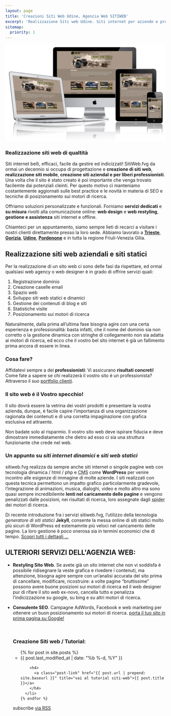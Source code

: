 ```yaml
---
layout: page
title: 'Creazioni Siti Web Udine, Agenzia Web SITIWEB'
excerpt: 'Realizzazione Siti web Udine. Siti internet per aziende e professionisti, siti web responsive, posizionamento Google e Bing. Preventivo gratuito, Prezzi Onesti!'
sitemap:
  priority: 1
---
```

<img src="/img/sitiweb.fvg-web-design-responsive-websites-min.png" alt="sitiweb.fvg è siti internet a Udine, web designer, responsive websites. sitiweb.fvg web agency Udine" title="sitiweb.fvg è siti internet a Udine, web designer, responsive websites. sitiweb.fvg web agency Udine">

### Realizzazione siti web di qualtità

Siti internet belli, efficaci, facile da gestire ed indicizzati!
SitiWeb.fvg da ormai un decennio si occupa di progettazione e **creazione di siti web**, **realizzazione siti mobile**, **creazione siti aziendal e per liberi professionisti**.
Una volta che il sito è stato creato è poi importante che venga trovato facilemte dai potenziali cleinti. Per questo motivo ci manteniamo costantemente
aggiornati sulle best practice e le novità in materia di SEO e tecniche di posizionamento sui motori di ricerca.

Offriamo soluzioni personalizzate e funzionali. Forniamo **servizi dedicati** e **su misura** rivolti alla comunicazione online: **web design** e **web restyling**, **gestione e assistenza** siti internet e offline.

Chiamteci per un appuntamento, siamo sempre lieti di recarci a visitare i nostri clienti direttamente presso la loro sede.
Abbiamo lavorato a **[Trieste](/realizzazione-siti-internet-a-trieste.html)**,
**[Gorizia](/siti-web-gorizia/)**,
**[Udine](/siti-web-udine/)**,
**[Pordenone](/siti-web-pordenone/)** e in tutta la regione Friuli-Venezia Gilia.

<script async src="//pagead2.googlesyndication.com/pagead/js/adsbygoogle.js"></script>
<ins class="adsbygoogle"
     style="display:block"
     data-ad-format="fluid"
     data-ad-layout-key="-ek+6b+d-bt+jv"
     data-ad-client="ca-pub-2292514451269367"
     data-ad-slot="5679235778"></ins>
<script>
     (adsbygoogle = window.adsbygoogle || []).push({});
</script>

## Realizzazione siti web aziendali e siti statici

Per la realizzazione di un sito web ci sono delle fasi da rispettare, ed ormai qualsiasi web agency o web designer è in grado di offrire servizi quali:

1. Registrazione dominio
2. Creazione caselle email
3. Spazio web
4. Sviluppo siti web statici e dinamici
5. Gestione dei contenuti di blog e siti
6. Statistiche visite
7. Posizionamento sui motori di ricerca

Naturalmente, dalla prima all’ultima fase bisogna agire con una certa esperienza e professionalità: basta infatti, che il nome del dominio sia non corretto o la gestione dinamica con stringhe di collegamento non sia adatta ai motori di ricerca, ed ecco che il vostro bel sito internet è già un fallimento prima ancora di essere in linea.

### Cosa fare?

Affidatevi sempre a dei **professionisti**: Vi assicurano **risultati concreti**!
Come fate a sapere se chi realizzerà il vostro sito è un professionista? Attraverso il suo <a href="/gallery/" title="vai alla foto gallery per il portfolio clienti di SITIWEB a Udine, Trieste, Gorizia e Pordenone">portfolio clienti</a>.

### Il sito web é il Vostro specchio!

Il sito dovrà essere la vetrina dei vostri prodotti e presentare la vostra azienda, dunque, è facile capire l’importanza di una organizzazione ragionata dei contenuti e di una corretta impaginazione con grafica esclusiva ed attraente.

Non badate solo al risparmio. Il vostro sito web deve ispirare fiducia e deve dimostrare immediatamente che dietro ad esso ci sia una struttura funzionante che crede nel web.


### Un appunto su *siti internet dinamici* e *siti web statici*

sitiweb.fvg realizza da sempre anche siti internet o singole pagine web con tecnologia dinamica / html / php e <abbr title="Content Management System - in italiano: Sistema di Gestione dei Contenuti">CMS</abbr> come **WordPress** per venire incontro alle esigenze di immagine di molte aziende.
I siti realizzati con questa tecnica permettono un impatto grafico particolarmente gradevole, l’integrazione di animazioni, musica, dialoghi, video e molto altro ma sono quasi sempre incredibilemte **lenti nel caricamento delle pagine** e vengono penalizzati dalle posizioni, nei risultati di ricerca, loro assegnate dagli <abbr title="detto anche web crawler e robot, è un software che analizza i contenuti delle pagine web disponibili sulla rete in Internet">spider</abbr> dei motori di ricerca.

Di recente introduzione fra i servizi sitiweb.fvg, l’utilizzo della tecnologia *generatore di siti statici* **Jekyll**, consente la messa online di siti statici molto più sicuri di WordPress ed estemamnte più veloci nel caricamento delle pagine. La loro gestione è poco onerosa sia in termini economici che di tempo. <a href="/11-08-2017/jekyll-siti-web-statici-veloci-e-sicuri.html" title="vai al tutorial su Jekill il generatore siti web statici">Scopri tutti i dettagli ...</a>

<script async src="//pagead2.googlesyndication.com/pagead/js/adsbygoogle.js"></script>
<ins class="adsbygoogle"
     style="display:block"
     data-ad-format="fluid"
     data-ad-layout-key="-ek+6b+d-bt+jv"
     data-ad-client="ca-pub-2292514451269367"
     data-ad-slot="5679235778"></ins>
<script>
     (adsbygoogle = window.adsbygoogle || []).push({});
</script>

## ULTERIORI SERVIZI DELL'AGENZIA WEB:

- **Restyling Sito Web**. Se avete già un sito internet che non vi soddisfa è possibile ridisegnare la veste grafica e rivedere i contenuti, ma attenzione, bisogna agire sempre con un’analisi accurata del sito prima di cancellare, modificare, ricostruire: a volte pagine “bruttissime” possono avere buone posizioni sui motori di ricerca ed il web designer pur di rifare il sito web ex-novo, cancella tutto e penalizza l’indicizzazione su google, su bing e su altri motori di ricerca.
- **Consulente SEO**. Campagne AdWords, Facebook e web marketing per ottenere un buon posizionamento sui motori di ricerca.
 <a href="/11-18-2017/posizionamento-motori-di-ricerca.html" title="web agency udine, consulenze seo. web marketing per siti internet.">porta il tuo sito in prima pagina su Google!</a>




  <br/>
  <div class="post-list">

    <h3 class="page-heading">Creazione Siti web / Tutorial:</h3>

    <ul class="post-list">
      {% for post in site.posts %}
        <li>
          <span class="post-meta">{{ post.last_modified_at | date: "%b %-d, %Y" }}</span>

          <h4>
            <a class="post-link" href="{{ post.url | prepend: site.baseurl }}" title="vai al tutorial siti-web">{{ post.title }}</a>
          </h4>
        </li>
      {% endfor %}
    </ul>

    <p class="rss-subscribe">subscribe <a href="{{ "/feed.xml" | prepend: site.baseurl }}" title="sottoscrivi il feed rss e mantieniti aggiornato in fatto di webdesign con i tutorial siti-web">via RSS</a></p>
  </div>

